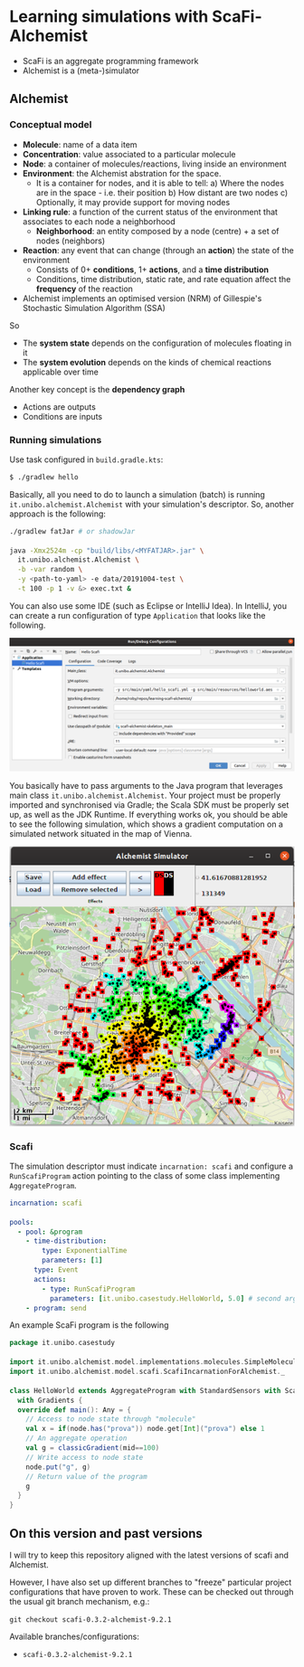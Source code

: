 # Learning simulations with ScaFi-Alchemist

* ScaFi is an aggregate programming framework
* Alchemist is a (meta-)simulator

## Alchemist

### Conceptual model

- **Molecule**: name of a data item
- **Concentration**: value associated to a particular molecule
- **Node**: a container of molecules/reactions, living inside an environment
- **Environment**: the Alchemist abstration for the space.
    - It is a container for nodes, and it is able to tell:
  a) Where the nodes are in the space - i.e. their position
  b) How distant are two nodes
  c) Optionally, it may provide support for moving nodes
- **Linking rule**: a function of the current status of the environment that associates to each node a
  neighborhood
    - **Neighborhood**: an entity composed by a node (centre) + a set of nodes (neighbors)
- **Reaction**: any event that can change (through an **action**) the state of the environment
    - Consists of 0+ **conditions**, 1+ **actions**, and a **time distribution**
    - Conditions, time distribution, static rate, and rate equation affect the **frequency** of the reaction
- Alchemist implements an optimised version (NRM) of Gillespie's Stochastic Simulation Algorithm (SSA)

So

- The **system state** depends on the configuration of molecules floating in it
- The **system evolution** depends on the kinds of chemical reactions applicable over time

Another key concept is the **dependency graph**

- Actions are outputs
- Conditions are inputs

### Running simulations

Use task configured in `build.gradle.kts`:

```bash
$ ./gradlew hello
```

Basically, all you need to do to launch a simulation (batch) is running `it.unibo.alchemist.Alchemist`
 with your simulation's descriptor. So, another approach is the following:

```bash
./gradlew fatJar # or shadowJar

java -Xmx2524m -cp "build/libs/<MYFATJAR>.jar" \
  it.unibo.alchemist.Alchemist \
  -b -var random \
  -y <path-to-yaml> -e data/20191004-test \
  -t 100 -p 1 -v &> exec.txt &
```

You can also use some IDE (such as Eclipse or IntelliJ Idea).
In IntelliJ, you can create a run configuration of type `Application`
that looks like the following.

![](assets/imgs/intellij-run-configuration.png)

You basically have to pass arguments to the Java program that 
 leverages main class `it.unibo.alchemist.Alchemist`.
Your project must be properly imported and synchronised via Gradle;
 the Scala SDK must be properly set up, as well as the JDK Runtime.
If everything works ok, you should be able to see the following simulation,
which shows a gradient computation on a simulated network situated in the map of Vienna.

![](assets/imgs/gradient-vienna.png)

### Scafi

The simulation descriptor must indicate `incarnation: scafi`
 and configure a `RunScafiProgram` action
 pointing to the class of some class implementing `AggregateProgram`.

```yaml
incarnation: scafi

pools:
  - pool: &program
    - time-distribution:
        type: ExponentialTime
        parameters: [1]
      type: Event
      actions:
        - type: RunScafiProgram
          parameters: [it.unibo.casestudy.HelloWorld, 5.0] # second argument is retention time
    - program: send
```
An example ScaFi program is the following

```scala
package it.unibo.casestudy

import it.unibo.alchemist.model.implementations.molecules.SimpleMolecule
import it.unibo.alchemist.model.scafi.ScafiIncarnationForAlchemist._

class HelloWorld extends AggregateProgram with StandardSensors with ScafiAlchemistSupport
  with Gradients {
  override def main(): Any = {
    // Access to node state through "molecule"
    val x = if(node.has("prova")) node.get[Int]("prova") else 1
    // An aggregate operation
    val g = classicGradient(mid==100)
    // Write access to node state
    node.put("g", g)
    // Return value of the program
    g
  }
}
```

## On this version and past versions

I will try to keep this repository aligned with the latest versions of scafi and Alchemist.

However, I have also set up different branches to "freeze" particular project configurations that have proven to work.
These can be checked out through the usual git branch mechanism, e.g.:

`git checkout scafi-0.3.2-alchemist-9.2.1`

Available branches/configurations:

- `scafi-0.3.2-alchemist-9.2.1`